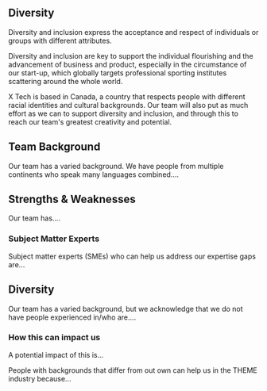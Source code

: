 Diversity
---

Diversity and inclusion express the acceptance and respect of individuals or groups with different attributes. 

Diversity and inclusion are key to support the individual flourishing and the advancement of business and product, especially in the circumstance of our start-up, which globally targets professional sporting institutes scattering around the whole world.

X Tech is based in Canada, a country that respects people with different racial identities and cultural backgrounds. Our team will also put as much effort as we can to support diversity and inclusion, and through this to reach our team's greatest creativity and potential.


Team Background
---



Our team has a varied background. We have people from multiple continents who speak many languages combined....

## Strengths & Weaknesses

Our team has....

### Subject Matter Experts

Subject matter experts (SMEs) who can help us address our expertise gaps are...

## Diversity

Our team has a varied background, but we acknowledge that we do not have people experienced in/who are....

### How this can impact us

A potential impact of this is...

People with backgrounds that differ from out own can help us in the THEME industry because...
